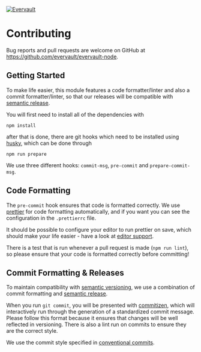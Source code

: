 [![Evervault](https://evervault.com/evervault.svg)](https://evervault.com/)

# Contributing

Bug reports and pull requests are welcome on GitHub at https://github.com/evervault/evervault-node.

## Getting Started

To make life easier, this module features a code formatter/linter and also a commit formatter/linter, so that our
releases will be compatible with [semantic release](https://semantic-release.gitbook.io/semantic-release/).

You will first need to install all of the dependencies with

```shell
npm install
```

after that is done, there are git hooks which need to be installed using [husky](https://github.com/typicode/husky), which can be done through

```shell
npm run prepare
```

We use three different hooks: `commit-msg`, `pre-commit` and `prepare-commit-msg`.

## Code Formatting

The `pre-commit` hook ensures that code is formatted correctly. We use [prettier](https://prettier.io/) for code formatting automatically, and if you want you can see the configuration in the `.prettierrc` file.

It should be possible to configure your editor to run prettier on save, which should make your life easier - have a look at [editor support](https://prettier.io/docs/en/editors.html).

There is a test that is run whenever a pull request is made (`npm run lint`), so please ensure that your code is formatted correctly before committing!

## Commit Formatting & Releases

To maintain compatibility with [semantic versioning](https://semver.org/), we use a combination of commit formatting and [semantic release](https://github.com/semantic-release/semantic-release).

When you run `git commit`, you will be presented with [commitizen](https://github.com/commitizen/cz-cli), which will interactively run through the generation of a standardized commit message. Please follow this format because it ensures that changes will be well reflected in versioning. There is also a lint run on commits to ensure they are the correct style.

We use the commit style specified in [conventional commits](https://www.conventionalcommits.org/).
